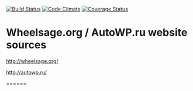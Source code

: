 [![Build Status](https://travis-ci.org/autowp/autowp.svg?branch=master)](https://travis-ci.org/autowp/autowp)
[![Code Climate](https://codeclimate.com/github/autowp/autowp/badges/gpa.svg)](https://codeclimate.com/github/autowp/autowp)
[![Coverage Status](https://coveralls.io/repos/github/autowp/autowp/badge.svg?branch=master)](https://coveralls.io/github/autowp/autowp?branch=master)

# Wheelsage.org / AutoWP.ru website sources

<http://wheelsage.org/>

<http://autowp.ru/>

======
